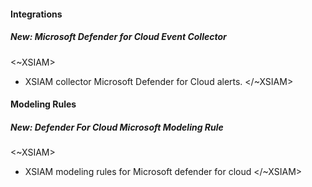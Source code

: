 
#### Integrations

##### New: Microsoft Defender for Cloud Event Collector
<~XSIAM>
- XSIAM collector Microsoft Defender for Cloud alerts.
</~XSIAM>

#### Modeling Rules

##### New: Defender For Cloud Microsoft Modeling Rule
<~XSIAM>
- XSIAM modeling rules for Microsoft defender for cloud
</~XSIAM>
